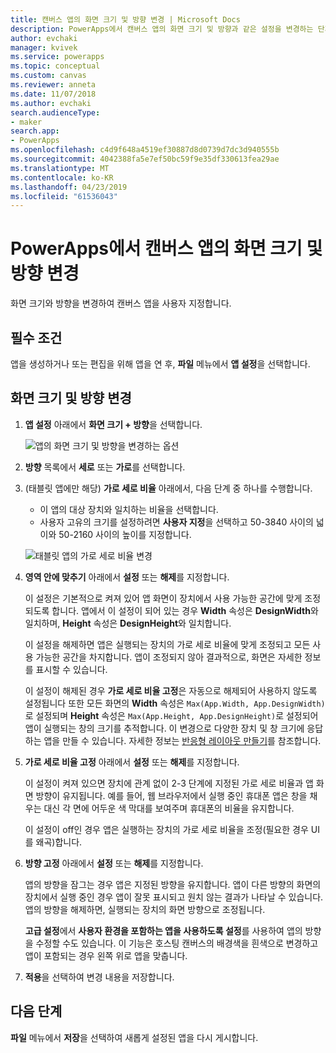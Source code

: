 ```yaml
---
title: 캔버스 앱의 화면 크기 및 방향 변경 | Microsoft Docs
description: PowerApps에서 캔버스 앱의 화면 크기 및 방향과 같은 설정을 변경하는 단계별 지침
author: evchaki
manager: kvivek
ms.service: powerapps
ms.topic: conceptual
ms.custom: canvas
ms.reviewer: anneta
ms.date: 11/07/2018
ms.author: evchaki
search.audienceType:
- maker
search.app:
- PowerApps
ms.openlocfilehash: c4d9f648a4519ef30887d8d0739d7dc3d940555b
ms.sourcegitcommit: 4042388fa5e7ef50bc59f9e35df330613fea29ae
ms.translationtype: MT
ms.contentlocale: ko-KR
ms.lasthandoff: 04/23/2019
ms.locfileid: "61536043"
---
```

# <a name="change-screen-size-and-orientation-of-a-canvas-app-in-powerapps"></a>PowerApps에서 캔버스 앱의 화면 크기 및 방향 변경
화면 크기와 방향을 변경하여 캔버스 앱을 사용자 지정합니다.

## <a name="prerequisites"></a>필수 조건

앱을 생성하거나 또는 편집을 위해 앱을 연 후, **파일** 메뉴에서 **앱 설정**을 선택합니다.

## <a name="change-screen-size-and-orientation"></a>화면 크기 및 방향 변경
1. **앱 설정** 아래에서 **화면 크기 + 방향**을 선택합니다.

    ![앱의 화면 크기 및 방향을 변경하는 옵션](./media/set-aspect-ratio-portrait-landscape/size-orientation.png)

1. **방향** 목록에서 **세로** 또는 **가로**를 선택합니다.

1. (태블릿 앱에만 해당) **가로 세로 비율** 아래에서, 다음 단계 중 하나를 수행합니다.

    - 이 앱의 대상 장치와 일치하는 비율을 선택합니다.
    - 사용자 고유의 크기를 설정하려면 **사용자 지정**을 선택하고 50-3840 사이의 넓이와 50-2160 사이의 높이를 지정합니다.

    ![태블릿 앱의 가로 세로 비율 변경](./media/set-aspect-ratio-portrait-landscape/aspect-tablet.png)
    
1. **영역 안에 맞추기** 아래에서 **설정** 또는 **해제**를 지정합니다.

    이 설정은 기본적으로 켜져 있어 앱 화면이 장치에서 사용 가능한 공간에 맞게 조정되도록 합니다. 앱에서 이 설정이 되어 있는 경우 **Width** 속성은 **DesignWidth**와 일치하며, **Height** 속성은 **DesignHeight**와 일치합니다.

    이 설정을 해제하면 앱은 실행되는 장치의 가로 세로 비율에 맞게 조정되고 모든 사용 가능한 공간을 차지합니다. 앱이 조정되지 않아 결과적으로, 화면은 자세한 정보를 표시할 수 있습니다.

    이 설정이 해제된 경우 **가로 세로 비율 고정**은 자동으로 해제되어 사용하지 않도록 설정됩니다 또한 모든 화면의 **Width** 속성은 `Max(App.Width, App.DesignWidth)`로 설정되며 **Height** 속성은 `Max(App.Height, App.DesignHeight)`로 설정되어 앱이 실행되는 창의 크기를 추적합니다. 이 변경으로 다양한 장치 및 창 크기에 응답하는 앱을 만들 수 있습니다. 자세한 정보는 [반응형 레이아웃 만들기](create-responsive-layout.md)를 참조합니다.

1. **가로 세로 비율 고정** 아래에서 **설정** 또는 **해제**를 지정합니다.

    이 설정이 켜져 있으면 장치에 관계 없이 2-3 단계에 지정된 가로 세로 비율과 앱 화면 방향이 유지됩니다. 예를 들어, 웹 브라우저에서 실행 중인 휴대폰 앱은 창을 채우는 대신 각 면에 어두운 색 막대를 보여주며 휴대폰의 비율을 유지합니다.

    이 설정이 off인 경우 앱은 실행하는 장치의 가로 세로 비율을 조정(필요한 경우 UI를 왜곡)합니다.

1. **방향 고정** 아래에서 **설정** 또는 **해제**를 지정합니다.

    앱의 방향을 잠그는 경우 앱은 지정된 방향을 유지합니다. 앱이 다른 방향의 화면의 장치에서 실행 중인 경우 앱이 잘못 표시되고 원치 않는 결과가 나타날 수 있습니다. 앱의 방향을 해제하면, 실행되는 장치의 화면 방향으로 조정됩니다.

    **고급 설정**에서 **사용자 환경을 포함하는 앱을 사용하도록 설정**를 사용하여 앱의 방향을 수정할 수도 있습니다. 이 기능은 호스팅 캔버스의 배경색을 흰색으로 변경하고 앱이 포함되는 경우 왼쪽 위로 앱을 맞춥니다.

1. **적용**을 선택하여 변경 내용을 저장합니다.

## <a name="next-step"></a>다음 단계
**파일** 메뉴에서 **저장**을 선택하여 새롭게 설정된 앱을 다시 게시합니다.